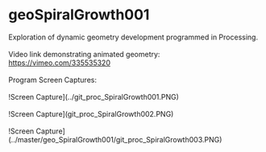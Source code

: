 # geoSpiralGrowth001
Exploration of dynamic geometry development programmed in Processing.
<br />
<br />
Video link demonstrating animated geometry: https://vimeo.com/335535320
<br />
<br />
Program Screen Captures:
<br />
<br />
!Screen Capture](../git_proc_SpiralGrowth001.PNG)
<br />
<br />
!Screen Capture](git_proc_SpiralGrowth002.PNG)
<br />
<br />
!Screen Capture](../master/geo_SpiralGrowth001/git_proc_SpiralGrowth003.PNG)
